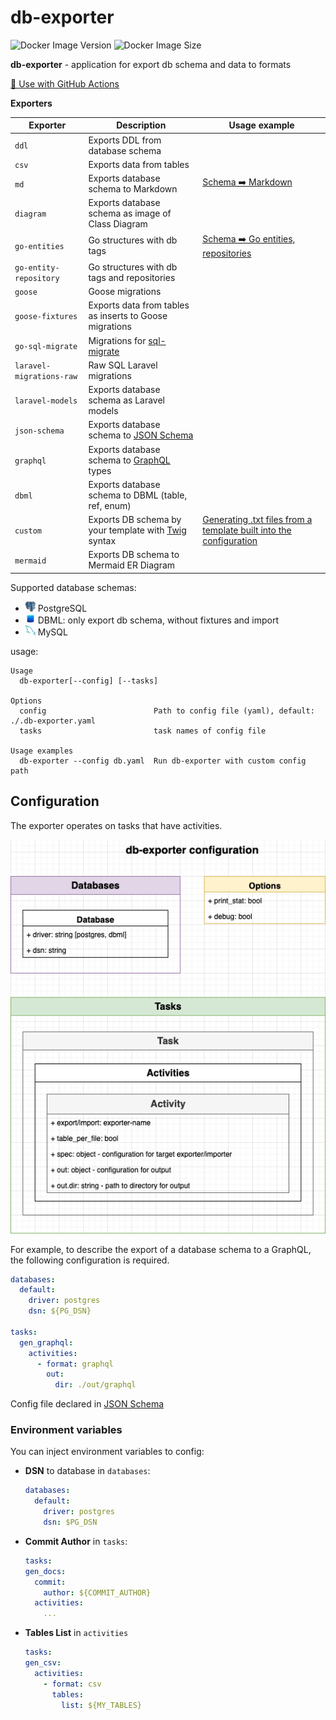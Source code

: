 # db-exporter

![Docker Image Version](https://img.shields.io/docker/v/artarts36/db-exporter?style=for-the-badge&logo=docker&label=Image%20Version&link=https%3A%2F%2Fhub.docker.com%2Fr%2Fartarts36%2Fdb-exporter)
![Docker Image Size](https://img.shields.io/docker/image-size/artarts36/db-exporter?style=for-the-badge&logo=docker&label=Image%20Size&link=https%3A%2F%2Fhub.docker.com%2Fr%2Fartarts36%2Fdb-exporter)

**db-exporter** - application for export db schema and data to formats

[🚀 Use with GitHub Actions](./docs/usage_examples.md#use-with-github-actions)

**Exporters**

| Exporter                 | Description                                                                     | Usage example                                                                                                 |
|--------------------------|---------------------------------------------------------------------------------|---------------------------------------------------------------------------------------------------------------|
| `ddl`                    | Exports DDL from database schema                                                |                                                                                                               |
| `csv`                    | Exports data from tables                                                        |                                                                                                               |
| `md`                     | Exports database schema to Markdown                                             | [Schema ➡️ Markdown](./docs/usage_examples.md#export-schema-from-postgresql-to-markdown)                      |
| `diagram`                | Exports database schema as image of Class Diagram                               |                                                                                                               |
| `go-entities`            | Go structures with db tags                                                      | [Schema ➡️ Go entities, repositories](./docs/usage_examples.md#export-schema-to-go-entities-and-repositories) |
| `go-entity-repository`   | Go structures with db tags and repositories                                     |                                                                                                               |
| `goose`                  | Goose migrations                                                                |                                                                                                               |
| `goose-fixtures`         | Exports data from tables as inserts to Goose migrations                         |                                                                                                               |
| `go-sql-migrate`         | Migrations for [sql-migrate](https://github.com/rubenv/sql-migrate)             |                                                                                                               |
| `laravel-migrations-raw` | Raw SQL Laravel migrations                                                      |                                                                                                               |
| `laravel-models`         | Exports database schema as Laravel models                                       |                                                                                                               |
| `json-schema`            | Exports database schema to [JSON Schema](https://json-schema.org)               |                                                                                                               |
| `graphql`                | Exports database schema to [GraphQL](https://graphql.org/learn/schema) types    |                                                                                                               |
| `dbml`                   | Exports database schema to DBML (table, ref, enum)                              |                                                                                                               |
| `custom`                 | Exports DB schema by your template with [Twig](https://twig.symfony.com) syntax | [Generating .txt files from a template built into the configuration](./docs/usage_custom.md)                  |
| `mermaid`                | Exports DB schema to Mermaid ER Diagram                                         |                                                                                                               |

Supported database schemas:
- ![](./docs/icons/postgres.png) PostgreSQL
- ![](./docs/icons/dbml.png) DBML: only export db schema, without fixtures and import
- ![](./docs/icons/mysql.png) MySQL

usage:
```text
Usage
  db-exporter[--config] [--tasks]

Options
  config                        Path to config file (yaml), default: ./.db-exporter.yaml
  tasks                         task names of config file

Usage examples
  db-exporter --config db.yaml  Run db-exporter with custom config path
```

## Configuration

The exporter operates on tasks that have activities.

![](./docs/configuration.drawio.png)

For example, to describe the export of a database schema to a GraphQL, the following configuration is required.

```yaml
databases:
  default:
    driver: postgres
    dsn: ${PG_DSN}

tasks:
  gen_graphql:
    activities:
      - format: graphql
        out:
          dir: ./out/graphql
```

Config file declared in [JSON Schema](db-exporter-json-schema.json)

### Environment variables
You can inject environment variables to config:

- **DSN** to database in `databases`:
    ```yaml
    databases:
      default:
        driver: postgres
        dsn: $PG_DSN
    ```
- **Commit Author** in `tasks`:
    ```yaml
  tasks:
    gen_docs:
      commit: 
        author: ${COMMIT_AUTHOR}
      activities:
        ...
    ```
- **Tables List** in `activities`
    ```yaml
  tasks:
    gen_csv:
      activities:
        - format: csv
          tables:
            list: ${MY_TABLES}
    ```
